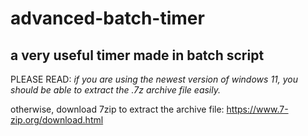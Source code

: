 # advanced-batch-timer
## a very useful timer made in batch script

PLEASE READ: _if you are using the newest version of windows 11, you should be able to extract the .7z archive file easily._

otherwise, download 7zip to extract the archive file:
https://www.7-zip.org/download.html
